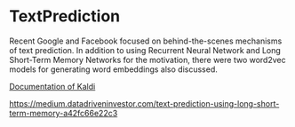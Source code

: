 # TextPrediction
Recent Google and Facebook focused on behind-the-scenes mechanisms of text prediction. In addition to using Recurrent Neural Network and Long Short-Term Memory Networks for the motivation, there were two word2vec models for generating word embeddings also discussed.

[Documentation of Kaldi](http://kaldi-asr.org/doc/)

https://medium.datadriveninvestor.com/text-prediction-using-long-short-term-memory-a42fc66e22c3
